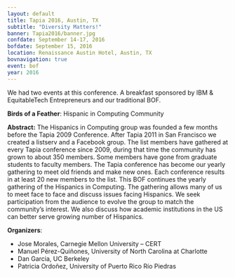 ```yaml
---
layout: default
title: Tapia 2016, Austin, TX
subtitle: "Diversity Matters!"
banner: Tapia2016/banner.jpg
confdate: September 14-17, 2016
bofdate: September 15, 2016
location: Renaissance Austin Hotel, Austin, TX
bovnavigation: true
event: bof
year: 2016
---
```


We had two events at this conference. A breakfast sponsored by IBM & EquitableTech Entrepreneurs and our traditional BOF.

**Birds of a Feather**: Hispanic in Computing Community

**Abstract:**
The Hispanics in Computing group was founded a few months before the Tapia 2009 Conference. After Tapia 2011 in San Francisco we created a listserv and a Facebook group. The list members have gathered at every Tapia conference since 2009, during that time the community
has grown to about 350 members. Some members have
gone from graduate students to faculty members. The Tapia conference has become our yearly gathering to meet old friends and make new ones. Each conference results in at least 20 new members to the list. This BOF continues the yearly gathering of the Hispanics in Computing. The gathering allows many of us to meet face to face and discuss issues facing Hispanics. We seek participation from the audience to evolve the group to match the community’s interest. We also discuss how academic institutions in the US can better serve growing number of Hispanics.

**Organizers**: 

* Jose Morales, Carnegie Mellon University – CERT
* Manuel Pérez-Quiñones, University of North Carolina at Charlotte
* Dan Garcia, UC Berkeley
* Patricia Ordoñez, University of Puerto Rico Río Piedras
